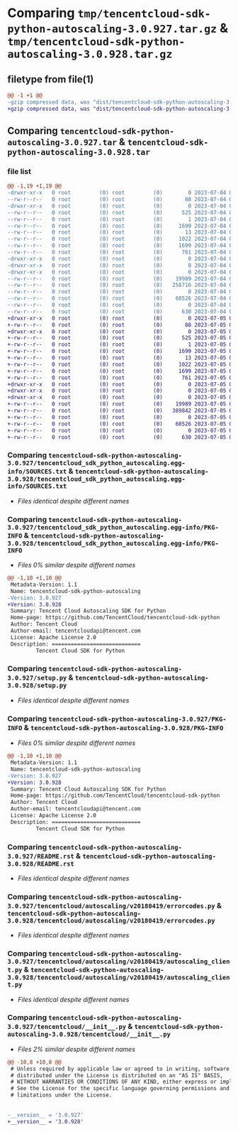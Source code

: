 # Comparing `tmp/tencentcloud-sdk-python-autoscaling-3.0.927.tar.gz` & `tmp/tencentcloud-sdk-python-autoscaling-3.0.928.tar.gz`

## filetype from file(1)

```diff
@@ -1 +1 @@
-gzip compressed data, was "dist/tencentcloud-sdk-python-autoscaling-3.0.927.tar", last modified: Tue Jul  4 00:14:55 2023, max compression
+gzip compressed data, was "dist/tencentcloud-sdk-python-autoscaling-3.0.928.tar", last modified: Wed Jul  5 00:18:49 2023, max compression
```

## Comparing `tencentcloud-sdk-python-autoscaling-3.0.927.tar` & `tencentcloud-sdk-python-autoscaling-3.0.928.tar`

### file list

```diff
@@ -1,19 +1,19 @@
-drwxr-xr-x   0 root         (0) root         (0)        0 2023-07-04 00:14:55.000000 tencentcloud-sdk-python-autoscaling-3.0.927/
--rw-r--r--   0 root         (0) root         (0)       88 2023-07-04 00:14:55.000000 tencentcloud-sdk-python-autoscaling-3.0.927/setup.cfg
-drwxr-xr-x   0 root         (0) root         (0)        0 2023-07-04 00:14:55.000000 tencentcloud-sdk-python-autoscaling-3.0.927/tencentcloud_sdk_python_autoscaling.egg-info/
--rw-r--r--   0 root         (0) root         (0)      525 2023-07-04 00:14:55.000000 tencentcloud-sdk-python-autoscaling-3.0.927/tencentcloud_sdk_python_autoscaling.egg-info/SOURCES.txt
--rw-r--r--   0 root         (0) root         (0)        1 2023-07-04 00:14:55.000000 tencentcloud-sdk-python-autoscaling-3.0.927/tencentcloud_sdk_python_autoscaling.egg-info/dependency_links.txt
--rw-r--r--   0 root         (0) root         (0)     1699 2023-07-04 00:14:55.000000 tencentcloud-sdk-python-autoscaling-3.0.927/tencentcloud_sdk_python_autoscaling.egg-info/PKG-INFO
--rw-r--r--   0 root         (0) root         (0)       13 2023-07-04 00:14:55.000000 tencentcloud-sdk-python-autoscaling-3.0.927/tencentcloud_sdk_python_autoscaling.egg-info/top_level.txt
--rw-r--r--   0 root         (0) root         (0)     1022 2023-07-04 00:14:55.000000 tencentcloud-sdk-python-autoscaling-3.0.927/setup.py
--rw-r--r--   0 root         (0) root         (0)     1699 2023-07-04 00:14:55.000000 tencentcloud-sdk-python-autoscaling-3.0.927/PKG-INFO
--rw-r--r--   0 root         (0) root         (0)      761 2023-07-04 00:14:55.000000 tencentcloud-sdk-python-autoscaling-3.0.927/README.rst
-drwxr-xr-x   0 root         (0) root         (0)        0 2023-07-04 00:14:55.000000 tencentcloud-sdk-python-autoscaling-3.0.927/tencentcloud/
-drwxr-xr-x   0 root         (0) root         (0)        0 2023-07-04 00:14:55.000000 tencentcloud-sdk-python-autoscaling-3.0.927/tencentcloud/autoscaling/
-drwxr-xr-x   0 root         (0) root         (0)        0 2023-07-04 00:14:55.000000 tencentcloud-sdk-python-autoscaling-3.0.927/tencentcloud/autoscaling/v20180419/
--rw-r--r--   0 root         (0) root         (0)    19989 2023-07-04 00:14:55.000000 tencentcloud-sdk-python-autoscaling-3.0.927/tencentcloud/autoscaling/v20180419/errorcodes.py
--rw-r--r--   0 root         (0) root         (0)   258716 2023-07-04 00:14:55.000000 tencentcloud-sdk-python-autoscaling-3.0.927/tencentcloud/autoscaling/v20180419/models.py
--rw-r--r--   0 root         (0) root         (0)        0 2023-07-04 00:14:55.000000 tencentcloud-sdk-python-autoscaling-3.0.927/tencentcloud/autoscaling/v20180419/__init__.py
--rw-r--r--   0 root         (0) root         (0)    60526 2023-07-04 00:14:55.000000 tencentcloud-sdk-python-autoscaling-3.0.927/tencentcloud/autoscaling/v20180419/autoscaling_client.py
--rw-r--r--   0 root         (0) root         (0)        0 2023-07-04 00:14:55.000000 tencentcloud-sdk-python-autoscaling-3.0.927/tencentcloud/autoscaling/__init__.py
--rw-r--r--   0 root         (0) root         (0)      630 2023-07-04 00:14:55.000000 tencentcloud-sdk-python-autoscaling-3.0.927/tencentcloud/__init__.py
+drwxr-xr-x   0 root         (0) root         (0)        0 2023-07-05 00:18:49.000000 tencentcloud-sdk-python-autoscaling-3.0.928/
+-rw-r--r--   0 root         (0) root         (0)       88 2023-07-05 00:18:49.000000 tencentcloud-sdk-python-autoscaling-3.0.928/setup.cfg
+drwxr-xr-x   0 root         (0) root         (0)        0 2023-07-05 00:18:49.000000 tencentcloud-sdk-python-autoscaling-3.0.928/tencentcloud_sdk_python_autoscaling.egg-info/
+-rw-r--r--   0 root         (0) root         (0)      525 2023-07-05 00:18:49.000000 tencentcloud-sdk-python-autoscaling-3.0.928/tencentcloud_sdk_python_autoscaling.egg-info/SOURCES.txt
+-rw-r--r--   0 root         (0) root         (0)        1 2023-07-05 00:18:49.000000 tencentcloud-sdk-python-autoscaling-3.0.928/tencentcloud_sdk_python_autoscaling.egg-info/dependency_links.txt
+-rw-r--r--   0 root         (0) root         (0)     1699 2023-07-05 00:18:49.000000 tencentcloud-sdk-python-autoscaling-3.0.928/tencentcloud_sdk_python_autoscaling.egg-info/PKG-INFO
+-rw-r--r--   0 root         (0) root         (0)       13 2023-07-05 00:18:49.000000 tencentcloud-sdk-python-autoscaling-3.0.928/tencentcloud_sdk_python_autoscaling.egg-info/top_level.txt
+-rw-r--r--   0 root         (0) root         (0)     1022 2023-07-05 00:18:49.000000 tencentcloud-sdk-python-autoscaling-3.0.928/setup.py
+-rw-r--r--   0 root         (0) root         (0)     1699 2023-07-05 00:18:49.000000 tencentcloud-sdk-python-autoscaling-3.0.928/PKG-INFO
+-rw-r--r--   0 root         (0) root         (0)      761 2023-07-05 00:18:49.000000 tencentcloud-sdk-python-autoscaling-3.0.928/README.rst
+drwxr-xr-x   0 root         (0) root         (0)        0 2023-07-05 00:18:49.000000 tencentcloud-sdk-python-autoscaling-3.0.928/tencentcloud/
+drwxr-xr-x   0 root         (0) root         (0)        0 2023-07-05 00:18:49.000000 tencentcloud-sdk-python-autoscaling-3.0.928/tencentcloud/autoscaling/
+drwxr-xr-x   0 root         (0) root         (0)        0 2023-07-05 00:18:49.000000 tencentcloud-sdk-python-autoscaling-3.0.928/tencentcloud/autoscaling/v20180419/
+-rw-r--r--   0 root         (0) root         (0)    19989 2023-07-05 00:18:49.000000 tencentcloud-sdk-python-autoscaling-3.0.928/tencentcloud/autoscaling/v20180419/errorcodes.py
+-rw-r--r--   0 root         (0) root         (0)   389842 2023-07-05 00:18:49.000000 tencentcloud-sdk-python-autoscaling-3.0.928/tencentcloud/autoscaling/v20180419/models.py
+-rw-r--r--   0 root         (0) root         (0)        0 2023-07-05 00:18:49.000000 tencentcloud-sdk-python-autoscaling-3.0.928/tencentcloud/autoscaling/v20180419/__init__.py
+-rw-r--r--   0 root         (0) root         (0)    60526 2023-07-05 00:18:49.000000 tencentcloud-sdk-python-autoscaling-3.0.928/tencentcloud/autoscaling/v20180419/autoscaling_client.py
+-rw-r--r--   0 root         (0) root         (0)        0 2023-07-05 00:18:49.000000 tencentcloud-sdk-python-autoscaling-3.0.928/tencentcloud/autoscaling/__init__.py
+-rw-r--r--   0 root         (0) root         (0)      630 2023-07-05 00:18:49.000000 tencentcloud-sdk-python-autoscaling-3.0.928/tencentcloud/__init__.py
```

### Comparing `tencentcloud-sdk-python-autoscaling-3.0.927/tencentcloud_sdk_python_autoscaling.egg-info/SOURCES.txt` & `tencentcloud-sdk-python-autoscaling-3.0.928/tencentcloud_sdk_python_autoscaling.egg-info/SOURCES.txt`

 * *Files identical despite different names*

### Comparing `tencentcloud-sdk-python-autoscaling-3.0.927/tencentcloud_sdk_python_autoscaling.egg-info/PKG-INFO` & `tencentcloud-sdk-python-autoscaling-3.0.928/tencentcloud_sdk_python_autoscaling.egg-info/PKG-INFO`

 * *Files 0% similar despite different names*

```diff
@@ -1,10 +1,10 @@
 Metadata-Version: 1.1
 Name: tencentcloud-sdk-python-autoscaling
-Version: 3.0.927
+Version: 3.0.928
 Summary: Tencent Cloud Autoscaling SDK for Python
 Home-page: https://github.com/TencentCloud/tencentcloud-sdk-python
 Author: Tencent Cloud
 Author-email: tencentcloudapi@tencent.com
 License: Apache License 2.0
 Description: ============================
         Tencent Cloud SDK for Python
```

### Comparing `tencentcloud-sdk-python-autoscaling-3.0.927/setup.py` & `tencentcloud-sdk-python-autoscaling-3.0.928/setup.py`

 * *Files identical despite different names*

### Comparing `tencentcloud-sdk-python-autoscaling-3.0.927/PKG-INFO` & `tencentcloud-sdk-python-autoscaling-3.0.928/PKG-INFO`

 * *Files 0% similar despite different names*

```diff
@@ -1,10 +1,10 @@
 Metadata-Version: 1.1
 Name: tencentcloud-sdk-python-autoscaling
-Version: 3.0.927
+Version: 3.0.928
 Summary: Tencent Cloud Autoscaling SDK for Python
 Home-page: https://github.com/TencentCloud/tencentcloud-sdk-python
 Author: Tencent Cloud
 Author-email: tencentcloudapi@tencent.com
 License: Apache License 2.0
 Description: ============================
         Tencent Cloud SDK for Python
```

### Comparing `tencentcloud-sdk-python-autoscaling-3.0.927/README.rst` & `tencentcloud-sdk-python-autoscaling-3.0.928/README.rst`

 * *Files identical despite different names*

### Comparing `tencentcloud-sdk-python-autoscaling-3.0.927/tencentcloud/autoscaling/v20180419/errorcodes.py` & `tencentcloud-sdk-python-autoscaling-3.0.928/tencentcloud/autoscaling/v20180419/errorcodes.py`

 * *Files identical despite different names*

### Comparing `tencentcloud-sdk-python-autoscaling-3.0.927/tencentcloud/autoscaling/v20180419/autoscaling_client.py` & `tencentcloud-sdk-python-autoscaling-3.0.928/tencentcloud/autoscaling/v20180419/autoscaling_client.py`

 * *Files identical despite different names*

### Comparing `tencentcloud-sdk-python-autoscaling-3.0.927/tencentcloud/__init__.py` & `tencentcloud-sdk-python-autoscaling-3.0.928/tencentcloud/__init__.py`

 * *Files 2% similar despite different names*

```diff
@@ -10,8 +10,8 @@
 # Unless required by applicable law or agreed to in writing, software
 # distributed under the License is distributed on an "AS IS" BASIS,
 # WITHOUT WARRANTIES OR CONDITIONS OF ANY KIND, either express or implied.
 # See the License for the specific language governing permissions and
 # limitations under the License.
 
 
-__version__ = '3.0.927'
+__version__ = '3.0.928'
```

